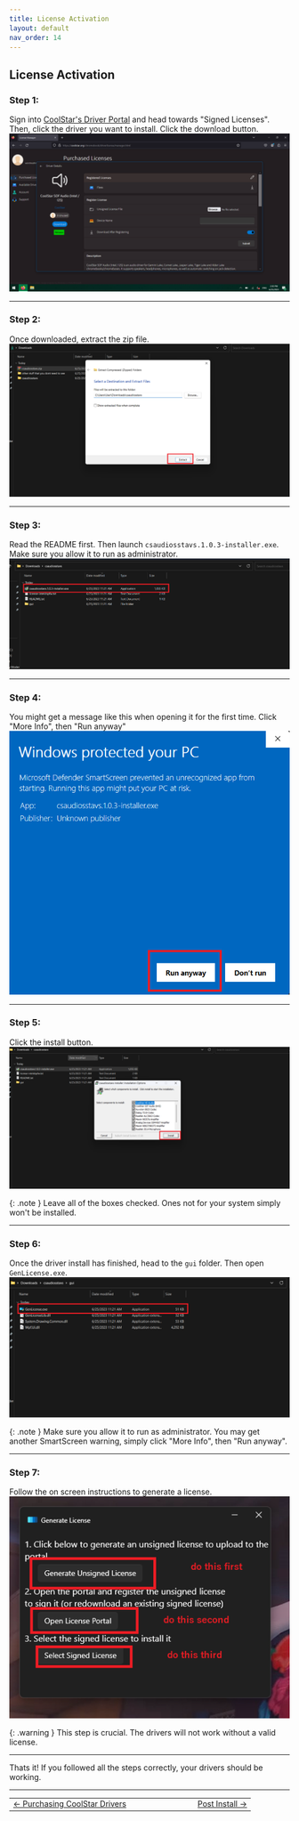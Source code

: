 ```yaml
---
title: License Activation
layout: default
nav_order: 14
---
```


## License Activation


### Step 1: 
Sign into [CoolStar's Driver Portal](https://coolstar.org/chromebook/driverlicense/login.html) and head towards "Signed Licenses". Then, click the driver you want to install. Click the download button. 
<img src="https://raw.githubusercontent.com/chrultrabook/docs/main/docs/csdriver/driveractivation/step0.png">

------

### Step 2: 
Once downloaded, extract the zip file.
<img src="https://raw.githubusercontent.com/chrultrabook/docs/main/docs/csdriver/driveractivation/step1.png">

------

### Step 3: 
Read the README first. Then launch `csaudiosstavs.1.0.3-installer.exe`. Make sure you allow it to run as administrator.
<img src="https://raw.githubusercontent.com/chrultrabook/docs/main/docs/csdriver/driveractivation/step2.png">

------

### Step 4:
You might get a message like this when opening it for the first time. Click "More Info", then "Run anyway"  
<img src="https://raw.githubusercontent.com/chrultrabook/docs/main/docs/csdriver/driveractivation/step3.png">

------

### Step 5: 
Click the install button. 
<img src="https://raw.githubusercontent.com/chrultrabook/docs/main/docs/csdriver/driveractivation/step4.png">

{: .note }
Leave all of the boxes checked. Ones not for your system simply won't be installed.

------

### Step 6: 
Once the driver install has finished, head to the `gui` folder. Then open `GenLicense.exe`.
<img src="https://raw.githubusercontent.com/chrultrabook/docs/main/docs/csdriver/driveractivation/step5.png">

{: .note }
Make sure you allow it to run as administrator. You may get another SmartScreen warning, simply click "More Info", then "Run anyway".

------

### Step 7:
Follow the on screen instructions to generate a license.
<img src="https://raw.githubusercontent.com/chrultrabook/docs/main/docs/csdriver/driveractivation/step6.png">

{: .warning }
This step is crucial. The drivers will not work without a valid license.

------

Thats it! If you followed all the steps correctly, your drivers should be working.

------

<table>
<tr>
<td width="50%" style="text-align: left">
<a href="csdriver.html">← Purchasing CoolStar Drivers</a> 
</td>
<td width="50%" style="text-align: right">
<a href="post-install.html">Post Install →</a> 
</td>
</tr>
</table>
